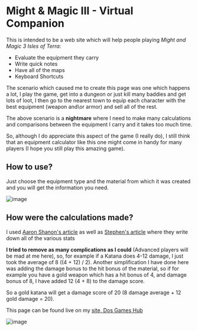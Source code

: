 # Might & Magic III - Virtual Companion
This is intended to be a web site which will help people playing *Might and Magic 3 Isles of Terra*:
- Evaluate the equipment they carry
- Write quick notes
- Have all of the maps
- Keyboard Shortcuts

The scenario which caused me to create this page was one which happens a lot, I play the game, get into a dungeon or just kill many baddies and get lots of loot, I then go to the nearest town to equip each character with the best equipment (weapon and\or armor) and sell all of the rest.

The above scenario is a **nightmare** where I need to make many calculations and comparisons between the equipment I carry and it takes too much time.

So, although I do appreciate this aspect of the game (I really do), I still think that an equipment calculator like this one might come in handy for many players (I hope you still play this amazing game).


## How to use?
Just choose the equipment type and the material from which it was created and you will get the information you need.

![image](https://user-images.githubusercontent.com/1760091/154284399-391f6a0f-40c0-44e2-bac5-a6de80c90592.png)

## How were the calculations made?
I used [Aaron Shanon's article](https://gamefaqs.gamespot.com/snes/588491-might-and-magic-iii-isles-of-terra/faqs/55704) as well as [Stephen's article](https://gamefaqs.gamespot.com/pc/564551-might-and-magic-iii-isles-of-terra/faqs/36599) where they write down all of the various stats

**I tried to remove as many complications as I could** (Advanced players will be mad at me here), so, for example if a Katana does 4-12 damage, I just took the average of 8 ((4 + 12) / 2).
Another simplification I have done here was adding the damage bonus to the hit bonus of the material, so if for example you have a gold weapon which has a hit bonus of 4, and damage bonus of 8, I have added 12 (4 + 8) to the damage score.

So a gold katana will get a damage score of 20 (8 damage average + 12 gold damage = 20).


This page can be found live on my [site, Dos Games Hub](http://dosgameshub.org/mm3calc/)

![image](https://user-images.githubusercontent.com/1760091/154284192-58daffe0-25fd-4ae9-8e4d-090cd7f1bf8c.png)
